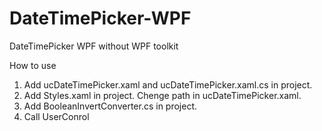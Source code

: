 # DateTimePicker-WPF
DateTimePicker WPF without WPF toolkit

How to use
  1. Add ucDateTimePicker.xaml and ucDateTimePicker.xaml.cs in project. 
  2. Add Styles.xaml in project. Chenge path in ucDateTimePicker.xaml.
  3. Add BooleanInvertConverter.cs in project.
  4. Call UserConrol
  
